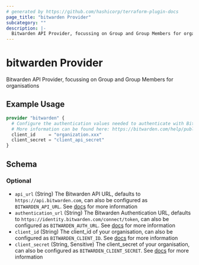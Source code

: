 ```yaml
---
# generated by https://github.com/hashicorp/terraform-plugin-docs
page_title: "bitwarden Provider"
subcategory: ""
description: |-
  Bitwarden API Provider, focussing on Group and Group Members for organisations
---
```


# bitwarden Provider

Bitwarden API Provider, focussing on Group and Group Members for organisations

## Example Usage

```terraform
provider "bitwarden" {
  # Configure the authentication values needed to authenticate with Bitwarden API.
  # More information can be found here: https://bitwarden.com/help/public-api/#authentication
  client_id     = "organization.xxx"
  client_secret = "client_api_secret"
}
```

<!-- schema generated by tfplugindocs -->
## Schema

### Optional

- `api_url` (String) The Bitwarden API URL, defaults to `https://api.bitwarden.com`, can also be configured as `BITWARDEN_API_URL`. See [docs](https://bitwarden.com/help/public-api/#endpoints) for more information
- `authentication_url` (String) The Bitwarden Authentication URL, defaults to `https://identity.bitwarden.com/connect/token`, can also be configured as `BITWARDEN_AUTH_URL`. See [docs](https://bitwarden.com/help/public-api/#authentication-endpoints) for more information
- `client_id` (String) The client_id of your organisation, can also be configured as `BITWARDEN_CLIENT_ID`. See [docs](https://bitwarden.com/help/public-api/#authentication) for more information
- `client_secret` (String, Sensitive) The client_secret of your organisation, can also be configured as `BITWARDEN_CLIENT_SECRET`. See [docs](https://bitwarden.com/help/public-api/#authentication) for more information
